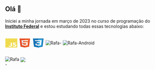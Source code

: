 ## Olá 👋

Iniciei a minha jornada em março de 2023 no curso de programação do **[Instituto Federal](https://www.ifnmg.edu.br/montesclaros)** e estou estudando todas essas tecnologias abaixo:

<div style="display: inline_block"><br>
  <img align="center" alt="Rafa-Js" height="30" width="40" src="https://raw.githubusercontent.com/devicons/devicon/master/icons/javascript/javascript-plain.svg">
  <img align="center" alt="Rafa-HTML" height="30" width="40" src="https://raw.githubusercontent.com/devicons/devicon/master/icons/html5/html5-original.svg">
  <img align="center" alt="Rafa-CSS" height="30" width="40" src="https://raw.githubusercontent.com/devicons/devicon/master/icons/css3/css3-original.svg">
  <img align="center" alt="Rafa-" height="30" width="40" src="https://cdn.jsdelivr.net/gh/devicons/devicon/icons/java/java-original.svg">
  <img align="center" alt="Rafa-Android" height="30" width="30" src="https://cdn.jsdelivr.net/gh/devicons/devicon@latest/icons/androidstudio/androidstudio-original.svg" />

</div>

##

  <img align="left" alt="Rafa-" width="50" src="https://64.media.tumblr.com/d61ef6c0d03a1a21ad079c971fb7d946/8c66d5e5821b322d-23/s540x810/adf707875f7885f2b1eacd91d1dd3fbbf7e6f046.gifv"><a href="https://instagram.com/rafaqfv" target="_blank"><img align="center" src="https://img.shields.io/badge/-Instagram-%23E4405F?style=for-the-badge&logo=instagram&logoColor=white" target="_blank" width="150"></a>
